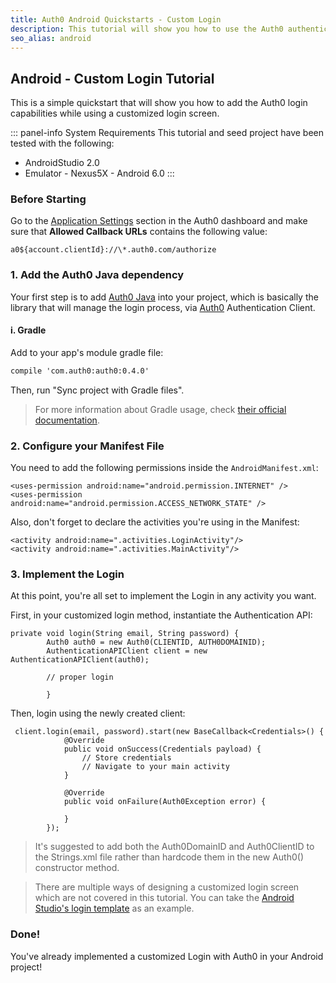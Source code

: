 ```yaml
---
title: Auth0 Android Quickstarts - Custom Login
description: This tutorial will show you how to use the Auth0 authentication API in your Android project to create a custom login screen.
seo_alias: android
---
```


## Android - Custom Login Tutorial

This is a simple quickstart that will show you how to add the Auth0 login capabilities while using a customized login screen.

::: panel-info System Requirements
This tutorial and seed project have been tested with the following:

* AndroidStudio 2.0
* Emulator - Nexus5X - Android 6.0 
  :::


### Before Starting

<div class="setup-callback">
<p>Go to the <a href="${uiAppSettingsURL}">Application Settings</a> section in the Auth0 dashboard and make sure that <b>Allowed Callback URLs</b> contains the following value:</p>

<pre><code>a0${account.clientId}://\*.auth0.com/authorize</pre></code>
</div>

### 1. Add the Auth0 Java dependency

Your first step is to add [Auth0 Java](https://github.com/auth0/auth0-java) into your project, which is basically the library that will manage the login process, via [Auth0](https://auth0.com/) Authentication Client.

#### i. Gradle

Add to your app's module gradle file:

```xml
compile 'com.auth0:auth0:0.4.0'
```

Then, run "Sync project with Gradle files".

> For more information about Gradle usage, check [their official documentation](http://tools.android.com/tech-docs/new-build-system/user-guide).

### 2. Configure your Manifest File

You need to add the following permissions inside the ``AndroidManifest.xml``:
        
	<uses-permission android:name="android.permission.INTERNET" />
	<uses-permission android:name="android.permission.ACCESS_NETWORK_STATE" />
	
Also, don't forget to declare the activities you're using in the Manifest:
	
	
	<activity android:name=".activities.LoginActivity"/>
	<activity android:name=".activities.MainActivity"/>
	
       
### 3. Implement the Login

At this point, you're all set to implement the Login in any activity you want. 

First, in your customized login method, instantiate the Authentication API:

```android
private void login(String email, String password) {
        Auth0 auth0 = new Auth0(CLIENTID, AUTH0DOMAINID);
        AuthenticationAPIClient client = new AuthenticationAPIClient(auth0);  
        
        // proper login
        
        }      
```

Then, login using the newly created client:

```android
 client.login(email, password).start(new BaseCallback<Credentials>() {
            @Override
            public void onSuccess(Credentials payload) {
                // Store credentials
                // Navigate to your main activity
            }

            @Override
            public void onFailure(Auth0Exception error) {

            }
        });
```
> It's suggested to add both the Auth0DomainID and Auth0ClientID to the Strings.xml file rather than hardcode them in the new Auth0() constructor method.

> There are multiple ways of designing a customized login screen which are not covered in this tutorial. You can take the [Android Studio's login template](https://developer.android.com/studio/projects/templates.html) as an example. 

### Done!

You've already implemented a customized Login with Auth0 in your Android project!


